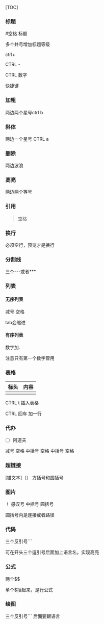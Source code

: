 [TOC]

### 标题
#空格 标题 

多个井号增加标题等级

ctrl+

CTRL -

CTRL 数字

快捷键
### 加粗
两边两个星号ctrl b
### 斜体
两边一个星号 CTRL a
### 删除 

两边波浪
### 高亮
两边两个等号
### 引用
> 空格
### 换行
必须空行，预览才是换行
### 分割线
三个---或者***
### 列表
#### 无序列表
减号 空格

tab会缩进
#### 有序列表
数字加.

注意只有第一个数字管用
### 表格
|标头|内容|
|---|---|
|||

CTRL t 插入表格

CTRL 回车 加一行

### 代办
- [ ] 阿道夫

减号 空格 中括号 空格 中括号 空格
### 超链接
[锚文本]（）
方括号和圆括号
### 图片
！[]()
感叹号 中括号 圆括号

圆括号内是连接或者路径
### 代码
三个反引号```

可在开头三个逗引号后面加上语言名，实现高亮
### 公式 
两个$$

单个$括起来，是行公式
### 绘图
三个反引号```
后面要跟语言
